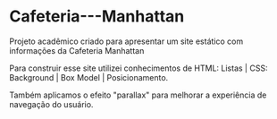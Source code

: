 # Cafeteria---Manhattan
Projeto acadêmico criado para apresentar um site estático com informações da Cafeteria Manhattan

Para construir esse site utilizei conhecimentos de HTML: Listas | CSS: Background | Box Model | Posicionamento. 

Também aplicamos o efeito "parallax" para melhorar a experiência de navegação do usuário.
